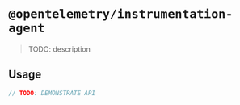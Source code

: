 # `@opentelemetry/instrumentation-agent`

> TODO: description

## Usage

```typescript
// TODO: DEMONSTRATE API
```
